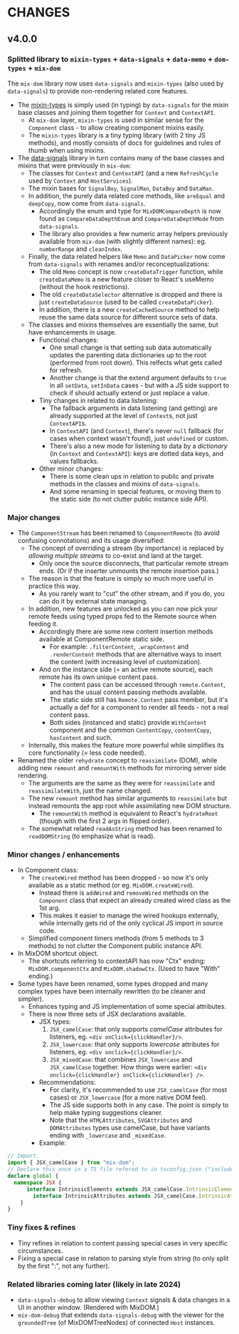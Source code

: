 # CHANGES

## v4.0.0

### Splitted library to `mixin-types` + `data-signals` + `data-memo` + `dom-types` + `mix-dom`
The `mix-dom` library now uses `data-signals` and `mixin-types` (also used by `data-signals`) to provide non-rendering related core features.
- The [mixin-types](https://www.npmjs.com/package/mixin-types) is simply used (in typing) by `data-signals` for the mixin base classes and joining them together for `Context` and `ContextAPI`.
  - At `mix-dom` layer, `mixin-types` is used in similar sense for the `Component` class - to allow creating component mixins easily.
  - The `mixin-types` library is a tiny typing library (with 2 tiny JS methods), and mostly consists of docs for guidelines and rules of thumb when using mixins.
- The [data-signals](https://www.npmjs.com/package/data-signals) library in turn contains many of the base classes and mixins that were previously in `mix-dom`:
  - The classes for `Context` and `ContextAPI` (and a new `RefreshCycle` used by `Context` and `HostServices`).
  - The mixin bases for `SignalBoy`, `SignalMan`, `DataBoy` and `DataMan`.
  - In addition, the purely data related core methods, like `areEqual` and `deepCopy`, now come from `data-signals`.
    * Accordingly the enum and type for `MixDOMCompareDepth` is now found as `CompareDataDepthEnum` and `CompareDataDepthMode` from `data-signals`.
    * The library also provides a few numeric array helpers previously available from `mix-dom` (with slightly different names): eg. `numberRange` and `cleanIndex`.
  - Finally, the data related helpers like `Memo` and `DataPicker` now come from `data-signals` with renames and/or reconceptualizations:
    - The old `Memo` concept is now `createDataTrigger` function, while `createDataMemo` is a new feature closer to React's useMemo (without the hook restrictions).
    - The old `createDataSelector` alternative is dropped and there is just `createDataSource` (used to be called `createDataPicker`).
    - In addition, there is a new `createCachedSource` method to help reuse the same data source for different source sets of data.
  - The classes and mixins themselves are essentially the same, but have enhancements in usage.
    - Functional changes:
      - One small change is that setting sub data automatically updates the parenting data dictionaries up to the root (performed from root down). This relfects what gets called for refresh.
      - Another change is that the extend argument defaults to `true` in all `setData`, `setInData` cases - but with a JS side support to check if should actually extend or just replace a value.
    - Tiny changes in related to data listening:
      - The fallback arguments in data listening (and getting) are already supported at the level of `Context`s, not just `ContextAPI`s.
      - In `ContextAPI` (and `Context`), there's never `null` fallback (for cases when context wasn't found), just `undefined` or custom.
      - There's also a new mode for listening to data by a _dictionary_ (in `Context` and `ContextAPI`): keys are dotted data keys, and values fallbacks.
    - Other minor changes:
      - There is some clean ups in relation to public and private methods in the classes and mixins of `data-signals`.
      - And some renaming in special features, or moving them to the static side (to not clutter public instance side API).

### Major changes
- The `ComponentStream` has been renamed to `ComponentRemote` (to avoid confusing connotations) and its usage diversified:
  - The concept of overriding a stream (by importance) is replaced by _allowing multiple streams_ to co-exist and land at the target.
    - Only once the source disconnects, that particular remote stream ends. (Or if the inserter unmounts the remote insertion pass.)
  - The reason is that the feature is simply so much more useful in practice this way.
    - As you rarely want to "cut" the other stream, and if you do, you can do it by external state managing.
  - In addition, new features are unlocked as you can now pick your remote feeds using typed props fed to the Remote source when feeding it.
    - Accordingly there are some new content insertion methods available at ComponentRemote static side.
      - For example: `.filterContent`, `.wrapContent` and `.renderContent` methods that are alternative ways to insert the content (with increasing level of customization).
    - And on the instance side (= an active remote source), each remote has its own unique content pass.
      - The content pass can be accessed through `remote.Content`, and has the usual content passing methods available.
      - The static side still has `Remote.Content` pass member, but it's actually a def for a component to render all feeds - not a real content pass.
      - Both sides (instanced and static) provide `WithContent` component and the common `ContentCopy`, `contentCopy`, `hasContent` and such.
  - Internally, this makes the feature more powerful while simplifies its core functionality (= less code needed).
- Renamed the older `rehydrate` concept to `reassimilate` (DOM), while adding new `remount` and `remountWith` methods for mirroring server side rendering.
  - The arguments are the same as they were for `reassimilate` and `reassimilateWith`, just the name changed.
  - The new `remount` method has similar arguments to `reassimilate` but instead remounts the app root while assimilating new DOM structure.
    * The `remountWith` method is equivalent to React's `hydrateRoot` (though with the first 2 args in flipped order).
  - The somewhat related `readAsString` method has been renamed to `readDOMString` (to emphasize what is read).

### Minor changes / enhancements
- In Component class:
  - The `createWired` method has been dropped - so now it's only available as a static method (or eg. `MixDOM.createWired`).
    - Instead there is `addWired` and `removeWired` methods on the `Component` class that expect an already created wired class as the 1st arg.
    - This makes it easier to manage the wired hookups externally, while internally gets rid of the only cyclical JS import in source code.
  - Simplified component timers methods (from 5 methods to 3 methods) to not clutter the Component public instance API.
- In MixDOM shortcut object.
  - The shortcuts referring to contextAPI has now "Ctx" ending: `MixDOM.componentCtx` and `MixDOM.shadowCtx`. (Used to have "With" ending.)
- Some types have been renamed, some types dropped and many complex types have been internally rewritten (to be cleaner and simpler).
  - Enhances typing and JS implementation of some special attributes.
  - There is now three sets of JSX declarations available.
    - JSX types:
      1. `JSX_camelCase`: that only supports _camelCase_ attributes for listeners, eg. `<div onClick={clickHandler}/>`.
      2. `JSX_lowercase`: that only supports _lowercase_ attributes for listeners, eg. `<div onclick={clickHandler}/>`.
      3. `JSX_mixedCase`: that combines `JSX_lowercase` and `JSX_camelCase` together. How things were earlier: `<div onclick={clickHandler} onClick={clickHandler} />`.
    - Recommendations:
      - For clarity, it's recommended to use `JSX_camelCase` (for most cases) or `JSX_lowercase` (for a more native DOM feel).
      - The JS side supports both in any case. The point is simply to help make typing suggestions cleaner.
      - Note that the `HTMLAttributes`, `SVGAttributes` and `DOMAttributes` types use camelCase, but have variants ending with `_lowercase` and `_mixedCase`.
    - Example:
```typescript
// Import.
import { JSX_camelCase } from "mix-dom";
// Declare this once in a TS file refered to in tsconfig.json ("include" part).
declare global {
  namespace JSX {
	  interface IntrinsicElements extends JSX_camelCase.IntrinsicElements {}
		interface IntrinsicAttributes extends JSX_camelCase.IntrinsicAttributes {}
	}
}
```

### Tiny fixes & refines
- Tiny refines in relation to content passing special cases in very specific circumstances.
- Fixing a special case in relation to parsing style from string (to only split by the first ":", not any further).

### Related libraries coming later (likely in late 2024)
- `data-signals-debug` to allow viewing `Context` signals & data changes in a UI in another window. (Rendered with MixDOM.)
- `mix-dom-debug` that extends `data-signals-debug` with the viewer for the `groundedTree` (of MixDOMTreeNodes) of connected `Host` instances.
